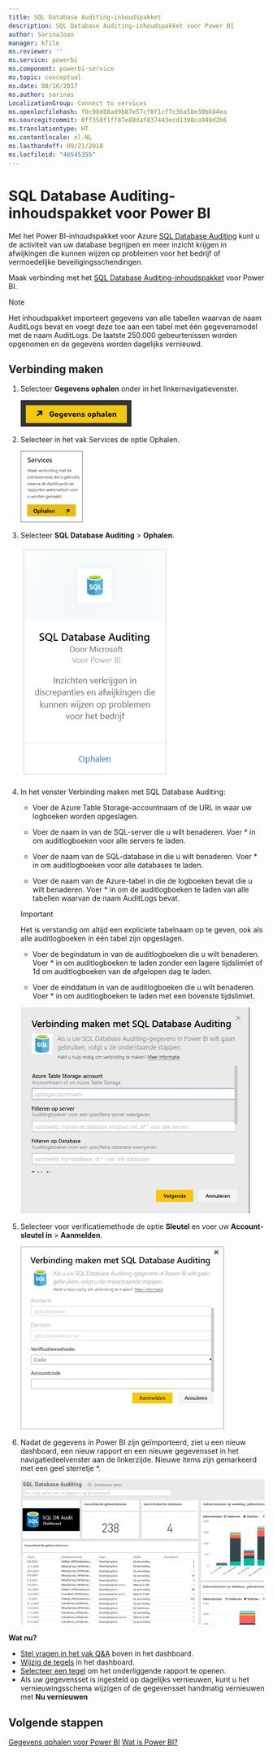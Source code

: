```yaml
---
title: SQL Database Auditing-inhoudspakket
description: SQL Database Auditing-inhoudspakket voor Power BI
author: SarinaJoan
manager: kfile
ms.reviewer: ''
ms.service: powerbi
ms.component: powerbi-service
ms.topic: conceptual
ms.date: 08/10/2017
ms.author: sarinas
LocalizationGroup: Connect to services
ms.openlocfilehash: f0c98d88ad9b87e57cf8f1cf7c36a58e30b684ea
ms.sourcegitcommit: 0ff358f1ff87e88daf837443ecd1398ca949d2b6
ms.translationtype: HT
ms.contentlocale: nl-NL
ms.lasthandoff: 09/21/2018
ms.locfileid: "46545355"
---
```

# <a name="sql-database-auditing-content-pack-for-power-bi"></a>SQL Database Auditing-inhoudspakket voor Power BI
Met het Power BI-inhoudspakket voor Azure [SQL Database Auditing](http://azure.microsoft.com/documentation/articles/sql-database-auditing-get-started/) kunt u de activiteit van uw database begrijpen en meer inzicht krijgen in afwijkingen die kunnen wijzen op problemen voor het bedrijf of vermoedelijke beveiligingsschendingen. 

Maak verbinding met het [SQL Database Auditing-inhoudspakket](https://app.powerbi.com/getdata/services/sql-db-auditing) voor Power BI.

>[!NOTE]
>Het inhoudspakket importeert gegevens van alle tabellen waarvan de naam AuditLogs bevat en voegt deze toe aan een tabel met één gegevensmodel met de naam AuditLogs. De laatste 250.000 gebeurtenissen worden opgenomen en de gegevens worden dagelijks vernieuwd.

## <a name="how-to-connect"></a>Verbinding maken
1. Selecteer **Gegevens ophalen** onder in het linkernavigatievenster.
   
   ![](media/service-connect-to-azure-sql-database-auditing/pbi_getdata.png) 
2. Selecteer in het vak Services de optie Ophalen.
   
   ![](media/service-connect-to-azure-sql-database-auditing/pbi_getservices.png) 
3. Selecteer **SQL Database Auditing** \> **Ophalen**.
   
   ![](media/service-connect-to-azure-sql-database-auditing/sqldbaudit.png)
4. In het venster Verbinding maken met SQL Database Auditing:
   
   - Voer de Azure Table Storage-accountnaam of de URL in waar uw logboeken worden opgeslagen.
   
   - Voer de naam in van de SQL-server die u wilt benaderen. Voer \* in om auditlogboeken voor alle servers te laden.
   
   - Voer de naam van de SQL-database in die u wilt benaderen. Voer \* in om auditlogboeken voor alle databases te laden.
   
   - Voer de naam van de Azure-tabel in die de logboeken bevat die u wilt benaderen. Voer \* in om de auditlogboeken te laden van alle tabellen waarvan de naam AuditLogs bevat.
   
   >[!IMPORTANT]
   >Het is verstandig om altijd een expliciete tabelnaam op te geven, ook als alle auditlogboeken in één tabel zijn opgeslagen.
   
   - Voer de begindatum in van de auditlogboeken die u wilt benaderen. Voer \* in om auditlogboeken te laden zonder een lagere tijdslimiet of 1d om auditlogboeken van de afgelopen dag te laden.
   
   - Voer de einddatum in van de auditlogboeken die u wilt benaderen. Voer \* in om auditlogboeken te laden met een bovenste tijdslimiet.
   
   ![](media/service-connect-to-azure-sql-database-auditing/dbauditing_param.png)
5. Selecteer voor verificatiemethode de optie **Sleutel** en voer uw **Account-sleutel in** \> **Aanmelden**.
   
   ![](media/service-connect-to-azure-sql-database-auditing/pbi_sqlauditing3.png)
6. Nadat de gegevens in Power BI zijn geïmporteerd, ziet u een nieuw dashboard, een nieuw rapport en een nieuwe gegevensset in het navigatiedeelvenster aan de linkerzijde. Nieuwe items zijn gemarkeerd met een geel sterretje \*.
   
   ![](media/service-connect-to-azure-sql-database-auditing/pbi_sqldbauditingnewdash.png)

**Wat nu?**

* [Stel vragen in het vak Q&A](consumer/end-user-q-and-a.md) boven in het dashboard.
* [Wijzig de tegels](service-dashboard-edit-tile.md) in het dashboard.
* [Selecteer een tegel](consumer/end-user-tiles.md) om het onderliggende rapport te openen.
* Als uw gegevensset is ingesteld op dagelijks vernieuwen, kunt u het vernieuwingsschema wijzigen of de gegevensset handmatig vernieuwen met **Nu vernieuwen**

## <a name="next-steps"></a>Volgende stappen
[Gegevens ophalen voor Power BI](service-get-data.md)
[Wat is Power BI?](power-bi-overview.md)
